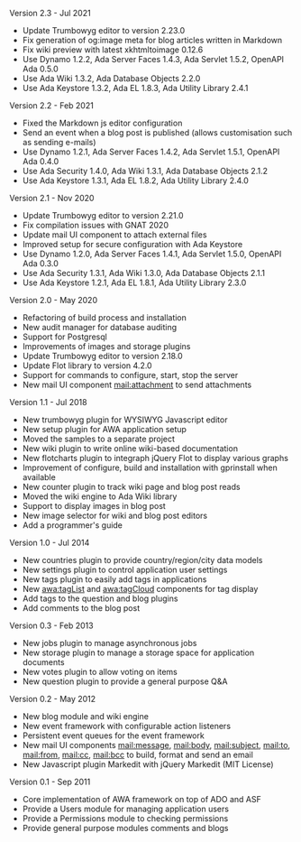 Version 2.3     - Jul 2021
  - Update Trumbowyg editor to version 2.23.0
  - Fix generation of og:image meta for blog articles written in Markdown
  - Fix wiki preview with latest xkhtmltoimage 0.12.6
  - Use Dynamo 1.2.2, Ada Server Faces 1.4.3, Ada Servlet 1.5.2, OpenAPI Ada 0.5.0
  - Use Ada Wiki 1.3.2, Ada Database Objects 2.2.0
  - Use Ada Keystore 1.3.2, Ada EL 1.8.3, Ada Utility Library 2.4.1

Version 2.2     - Feb 2021
  - Fixed the Markdown js editor configuration
  - Send an event when a blog post is published (allows customisation such as sending e-mails)
  - Use Dynamo 1.2.1, Ada Server Faces 1.4.2, Ada Servlet 1.5.1, OpenAPI Ada 0.4.0
  - Use Ada Security 1.4.0, Ada Wiki 1.3.1, Ada Database Objects 2.1.2
  - Use Ada Keystore 1.3.1, Ada EL 1.8.2, Ada Utility Library 2.4.0

Version 2.1     - Nov 2020
  - Update Trumbowyg editor to version 2.21.0
  - Fix compilation issues with GNAT 2020
  - Update mail UI component to attach external files
  - Improved setup for secure configuration with Ada Keystore
  - Use Dynamo 1.2.0, Ada Server Faces 1.4.1, Ada Servlet 1.5.0, OpenAPI Ada 0.3.0
  - Use Ada Security 1.3.1, Ada Wiki 1.3.0, Ada Database Objects 2.1.1
  - Use Ada Keystore 1.2.1, Ada EL 1.8.1, Ada Utility Library 2.3.0

Version 2.0     - May 2020
  - Refactoring of build process and installation
  - New audit manager for database auditing
  - Support for Postgresql
  - Improvements of images and storage plugins
  - Update Trumbowyg editor to version 2.18.0
  - Update Flot library to version 4.2.0
  - Support for commands to configure, start, stop the server
  - New mail UI component <mail:attachment> to send attachments

Version 1.1     - Jul 2018
  - New trumbowyg plugin for WYSIWYG Javascript editor
  - New setup plugin for AWA application setup
  - Moved the samples to a separate project
  - New wiki plugin to write online wiki-based documentation
  - New flotcharts plugin to integraph jQuery Flot to display various graphs
  - Improvement of configure, build and installation with gprinstall when available
  - New counter plugin to track wiki page and blog post reads
  - Moved the wiki engine to Ada Wiki library
  - Support to display images in blog post
  - New image selector for wiki and blog post editors
  - Add a programmer's guide

Version 1.0     - Jul 2014
  - New countries plugin to provide country/region/city data models
  - New settings plugin to control application user settings
  - New tags plugin to easily add tags in applications
  - New <awa:tagList> and <awa:tagCloud> components for tag display
  - Add tags to the question and blog plugins
  - Add comments to the blog post

Version 0.3     - Feb 2013
  - New jobs plugin to manage asynchronous jobs
  - New storage plugin to manage a storage space for application documents
  - New votes plugin to allow voting on items
  - New question plugin to provide a general purpose Q&A

Version 0.2     - May 2012
  - New blog module and wiki engine
  - New event framework with configurable action listeners
  - Persistent event queues for the event framework
  - New mail UI components <mail:message>, <mail:body>, <mail:subject>,
    <mail:to>, <mail:from>, <mail:cc>, <mail:bcc> to build, format and
    send an email
  - New Javascript plugin Markedit with jQuery Markedit (MIT License)

Version 0.1     - Sep 2011
  - Core implementation of AWA framework on top of ADO and ASF
  - Provide a Users module for managing application users
  - Provide a Permissions module to checking permissions
  - Provide general purpose modules comments and blogs

